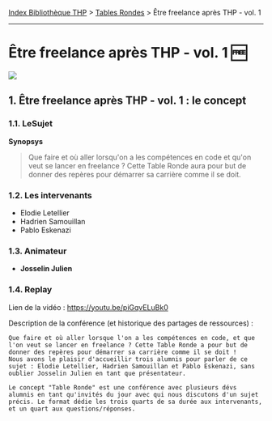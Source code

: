 [Index Bibliothèque THP](https://github.com/TheHackingProject/bibliotheque-THP/wiki) > [Tables Rondes](https://github.com/TheHackingProject/bibliotheque-THP/wiki/tables_rondes) > Être freelance après THP - vol. 1

___

# Être freelance après THP - vol. 1 🆓

![](https://picsum.photos/1024/400)


## 1. Être freelance après THP - vol. 1 : le concept

### 1.1. LeSujet

**Synopsys**
>Que faire et où aller lorsqu'on a les compétences en code et qu'on veut se lancer en freelance ? Cette Table Ronde aura pour but de donner des repères pour démarrer sa carrière comme il se doit.

### 1.2. Les intervenants

- Elodie Letellier
- Hadrien Samouillan
- Pablo Eskenazi

### 1.3. Animateur

- **Josselin Julien**

### 1.4. Replay

Lien de la vidéo : https://youtu.be/piGqvELuBk0

Description de la conférence (et historique des partages de ressources) :

```
Que faire et où aller lorsque l'on a les compétences en code, et que l'on veut se lancer en freelance ? Cette Table Ronde a pour but de donner des repères pour démarrer sa carrière comme il se doit !
Nous avons le plaisir d'accueillir trois alumnis pour parler de ce sujet : Elodie Letellier, Hadrien Samouillan et Pablo Eskenazi, sans oublier Josselin Julien en tant que présentateur.

Le concept "Table Ronde" est une conférence avec plusieurs dévs alumnis en tant qu'invités du jour avec qui nous discutons d'un sujet précis. Le format dédie les trois quarts de sa durée aux intervenants, et un quart aux questions/réponses. 
```